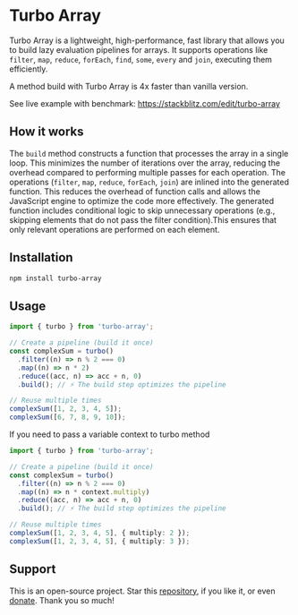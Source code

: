 # Turbo Array

Turbo Array is a lightweight, high-performance, fast library that allows you to build lazy evaluation pipelines for arrays. It supports operations like `filter`, `map`, `reduce`, `forEach`, `find`, `some`, `every` and `join`, executing them efficiently.

A method build with Turbo Array is 4x faster than vanilla version.

See live example with benchmark: https://stackblitz.com/edit/turbo-array

## How it works

The `build` method constructs a function that processes the array in a single loop. This minimizes the number of iterations over the array, reducing the overhead compared to performing multiple passes for each operation.
The operations (`filter`, `map`, `reduce`, `forEach`, `join`) are inlined into the generated function. This reduces the overhead of function calls and allows the JavaScript engine to optimize the code more effectively. The generated function includes conditional logic to skip unnecessary operations (e.g., skipping elements that do not pass the filter condition).This ensures that only relevant operations are performed on each element.

## Installation

```sh
npm install turbo-array
```

## Usage

```typescript
import { turbo } from 'turbo-array';

// Create a pipeline (build it once)
const complexSum = turbo()
  .filter((n) => n % 2 === 0)
  .map((n) => n * 2)
  .reduce((acc, n) => acc + n, 0)
  .build(); // ⚡️ The build step optimizes the pipeline

// Reuse multiple times
complexSum([1, 2, 3, 4, 5]);
complexSum([6, 7, 8, 9, 10]);
```

If you need to pass a variable context to turbo method

```typescript
import { turbo } from 'turbo-array';

// Create a pipeline (build it once)
const complexSum = turbo()
  .filter((n) => n % 2 === 0)
  .map((n) => n * context.multiply)
  .reduce((acc, n) => acc + n, 0)
  .build(); // ⚡️ The build step optimizes the pipeline

// Reuse multiple times
complexSum([1, 2, 3, 4, 5], { multiply: 2 });
complexSum([1, 2, 3, 4, 5], { multiply: 3 });
```

## Support

This is an open-source project. Star this [repository](https://github.com/nigrosimone/turbo-array), if you like it, or even [donate](https://www.paypal.com/paypalme/snwp). Thank you so much!
